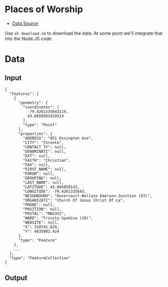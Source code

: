 # Places of Worship

* [Data Source](http://www1.toronto.ca/wps/portal/contentonly?vgnextoid=8cb289fe9c18b210VgnVCM1000003dd60f89RCRD)

Use `sh download.sh` to download the data. 
At some point we'll integrate that into the Node.JS code.

# Data

## Input

    {
      "features": [
        {
          "geometry": {
            "coordinates": [
              -79.4261335643119,
              43.6650501419514
            ],
            "type": "Point"
          },
          "properties": {
            "ADDRESS": "851 Ossington Ave",
            "CITY": "Toronto",
            "CONTACT_TY": null,
            "DENOMINATI": null,
            "EXT": null,
            "FAITH": "Christian",
            "FAX": null,
            "FIRST_NAME": null,
            "FORUM": null,
            "GROUPING": null,
            "LAST_NAME": null,
            "LATITUDE": 43.665050142,
            "LONGITUDE": -79.4261335643,
            "NEIGHBOURH": "Dovercourt-Wallace Emerson-Junction (93)",
            "ORGANIZATI": "Church Of Jesus Christ Of La",
            "PHONE": null,
            "POSITION": null,
            "POSTAL": "M6G3V2",
            "WARD": "Trinity-Spadina (19)",
            "WEBSITE": null,
            "X": 310741.624,
            "Y": 4835902.424
          },
          "type": "Feature"
        },
        ...
      ],
      "type": "FeatureCollection"
    }

## Output

